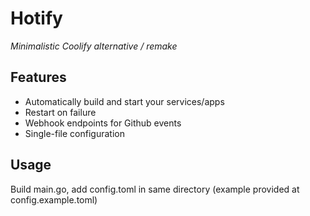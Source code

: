 # Hotify
*Minimalistic Coolify alternative / remake*

## Features
  - Automatically build and start your services/apps
  - Restart on failure
  - Webhook endpoints for Github events
  - Single-file configuration

## Usage
Build main.go, add config.toml in same directory (example provided at config.example.toml)
